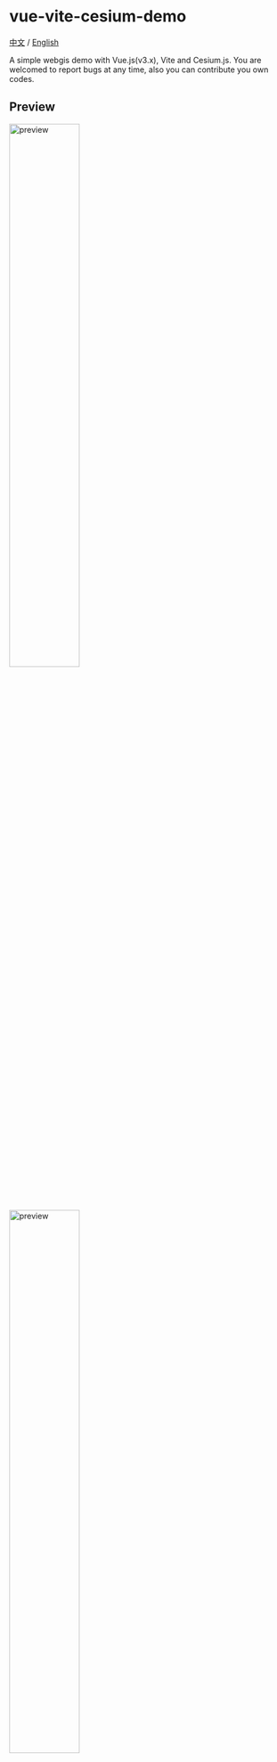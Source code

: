 # vue-vite-cesium-demo
[中文](./README.md) / [English](./README-EN.md)

A simple webgis demo with Vue.js(v3.x), Vite and Cesium.js. You are welcomed to report bugs at any time, also you can contribute you own codes. 
## Preview

<img src="https://i.ibb.co/yn50yz5/earth.jpg" width="50%" alt="preview" />

<img src="https://i.ibb.co/HFgPbFB/pushing.jpg" width="50%" alt="preview" />

<img src="https://i.ibb.co/dQXNKMv/2022-04-29-141557.png" width="50%" alt="preview" />

## Demo strcuture
  - public
  - > czmls
  - > geojson
  - > models
  - > plugins
  - > Tilesets
  - > setting.js
  - src
  - > assets
  - > cesiumUtils
  - > components
  - > mocks
  - > styles
  - > App.vue
  - > main.js
  ### cesiumUtils:
  CesiumUtils dictionary is obviously significant for this demo, which contains important logics and codes to reach the functions. 
  ## Initiate the demo
  Use npm or yarn tool to build the app dependencies, enter the app root dictionary and run commands below, and you'll see it in the browser at website ```localhost:9999```.
  ```bash
  npm install or yarn
  npm run dev or yarn run dev
  ```
  Run the command `npm run dev`, and the following occurs, try to run command `node .\node_modules\esbuild\install.js` in the root directory.
  ```bash
  Error: spawn H:\node_modules\esbuild\esbuild.exe ENOENT
    at Process.ChildProcess._handle.onexit (node:internal/child_process:282:19)
    at onErrorNT (node:internal/child_process:477:16)
  Emitted 'error' event on ChildProcess instance at:
    at Process.ChildProcess._handle.onexit (node:internal/child_process:288:12)
    at onErrorNT (node:internal/child_process:477:16)
    at processTicksAndRejections (node:internal/process/task_queues:83:21) {
  errno: -4058,
  path: 'H:\node_modules\\esbuild\\esbuild.exe',
  spawnargs: [ '--service=0.12.9', '--ping' ]
}
  ```
  
  ## About RTSP
  In this demo, RTSP is used to achieve real-time video flow pushing, download the file and run the app.

  download link：https://pan.baidu.com/s/1hF95r16J3IbRfRhSdnv6kQ 

  code：amts

  ## donation for this demo
  It took a lot of time and energy to finish this demo. If this demo helps you, you may buy me a coffee &#x1F92B;.

  ### unionpay:
  > account: 6229100049542905

  > name: 李X强

